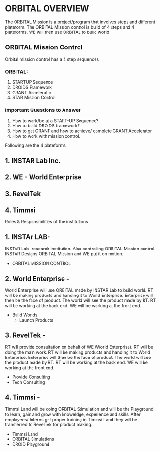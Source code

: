 # ORBITAL OVERVIEW 

The ORBITAL Mission is a project/program that involves steps and different plateform.
The ORBITAL Mission control is build of 4 steps and 4 plateforms. 
WE will then use ORBITAL to build world

## ORBITAL Mission Control
Orbital mission control has a 4 step sequences
 
### ORBITAL:
1. STARTUP Sequence
2. DROIDS Framework
3. GRANT Accelerator
4. STAR Mission Control

### Important Questions to Answer
1. How to work/be at a START-UP Sequence? 
2. How to build DROIDS framework?
3. How to get GRANT and how to achieve/ complete GRANT Accelerator
4. How to work with mission control. 


Following are the 4 plateforms

## 1. INSTAR Lab Inc.
## 2. WE - World Enterprise 
## 3. RevelTek
## 4. Timmsi 

Roles & Responsibilities of the institutions 

## 1. INSTAr LAB- 
INSTAR Lab- research institution. Also controlling ORBITAL Mission control. INSTAR Designs ORBITAL Mission and WE put it on motion. 
   * ORBITAL MISSION CONTROL
   
## 2. World Enterprise -
World Enterprise will use ORBITAL made by INSTAR Lab to build world. RT will be making products and handing it to World Enterprise. Enterprise will then be the face of product. The world will see the product made by RT. RT will be working at the back end. WE will be working at the front end.
   * Build Worlds
     * Launch Products

## 3. RevelTek -
RT will provide consultation on behalf of WE (World Enterprise). RT will be doing the main work. RT will be making products and handing it to World Enterprise. Enterprise will then be the face of product. The world will see the product made by RT. RT will be working at the back end. WE will be working at the front end. 
   * Provide Consulting
   * Tech Consulting

## 4. Timmsi -
Timmsi Land will be doing ORBITAL Stimulation and will be the Playground to learn, gain and grow with knoweldge, experience and skills. After employees/ Interns get proper training in Timmsi Land they will be transferred to RevelTek for product making. 
   * Timmsi Land
   * ORBITAL Simulations
   * DROID Playground







